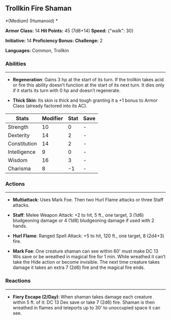 ## Trollkin Fire Shaman
*(Medium) (Humanoid) *

**Armor Class:** 14
**Hit Points:** 45 (7d8+14)
**Speed:** {"walk": 30}

**Initiative:** 14
**Proficiency Bonus:**
**Challenge:** 2

**Languages:** Common, Trollkin

### Abilities
 --- 
- **Regeneration**: Gains 3 hp at the start of its turn. If the trollkin takes acid or fire this ability doesn’t function at the start of its next turn. It dies only if it starts its turn with 0 hp and doesn’t regenerate.

- **Thick Skin**: Its skin is thick and tough granting it a +1 bonus to Armor Class (already factored into its AC).



| Stats | Modifier | Stat | Save
| ---- | ---- | ---- | ---- |
| Strength | 10 | 0 | - |
| Dexterity | 14 | 2 | - |
| Constitution | 14 | 2 | - |
| Intelligence | 9 | 0 | - |
| Wisdom | 16 | 3 | - |
| Charisma | 8 | -1 | - |

### Actions
 --- 
- **Multiattack**: Uses Mark Foe. Then two Hurl Flame attacks or three Staff attacks.

- **Staff**: Melee Weapon Attack: +2 to hit, 5 ft., one target, 3 (1d6) bludgeoning damage or 4 (1d8) bludgeoning damage if used with 2 hands.

- **Hurl Flame**: Ranged Spell Attack: +5 to hit, 120 ft., one target, 8 (2d4+3) fire.

- **Mark Foe**: One creature shaman can see within 60' must make DC 13 Wis save or be wreathed in magical fire for 1 min. While wreathed it can’t take the Hide action or become invisible. The next time creature takes damage it takes an extra 7 (2d6) fire and the magical fire ends.

### Reactions
 --- 
- **Fiery Escape (2/Day)**: When shaman takes damage each creature within 5 ft. of it: DC 13 Dex save or take 7 (2d6) fire. Shaman is then wreathed in flames and teleports up to 30' to unoccupied space it can see.

